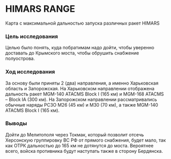 # HIMARS RANGE
 Карта с максимальной дальностью запуска различных ракет HIMARS
 
### Цель исследования
 Целью было понять, куда побратимам надо дойти, чтобы уверенно доставать до Крымского моста, чтобы обрушить снабжение полуострова.

### Ход исследования 
 За основу были приняты 2 (два) направления, а именно Харьковская область и Запорожская.
 На Харьковском направлении отображена дальность ракет MGM-140 ATACMS Block I (165 км) и MGM-168 ATACMS – Block IA (300 км).
 На Запорожском направлении рассматривались обычные наряды РСЗО М26 (45 км) и М30 (70 км), а также MGM-140 ATACMS Block I (165 км).
 
 
### Выводы
 Дойти до Мелитополя через Токмак, который позволит отсечь Херсонскую группировку ВС РФ от прямого снабжения, будет мало, так как ОТРК дальностью до 165 км не дотянутся до моста.
 Вероятнее всего, войска противника будут наступать также в сторону Бердянска.
 
